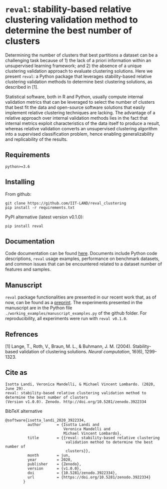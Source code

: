 # `reval`: stability-based relative clustering validation method to determine the best number of clusters

Determining the number of clusters that best partitions a dataset can be a challenging task because of 1) the lack of a 
priori information within an unsupervised learning framework; and 2) the absence of a unique clustering validation 
approach to evaluate clustering solutions. Here we present `reval`: a Python package that leverages 
stability-based relative clustering validation methods to determine best clustering solutions, as described in [1]. 
    
Statistical software, both in R and Python, usually compute internal validation metrics that can be leveraged
to select the number of clusters that best fit the data and open-source software solutions that easily implement 
relative clustering techniques are lacking. The advantage of a relative approach over internal validation methods 
lies in the fact that internal metrics exploit characteristics of the data itself to produce a result, 
whereas relative validation converts an unsupervised clustering algorithm into a supervised classification problem, 
hence enabling generalizability and replicability of the results.

## Requirements

    python>=3.6
    
## Installing

From github:

    git clone https://github.com/IIT-LAND/reval_clustering
    pip install -r requirements.txt

PyPI alternative (latest version v0.1.0):

    pip install reval

## Documentation

Code documentation can be found [here](https://reval.readthedocs.io/en/latest/). Documents include Python code 
descriptions, `reval` usage examples, 
performance on benchmark datasets, and common issues that can be encountered related to a dataset number of features 
and samples.

## Manuscript

`reval` package functionalities are presented in our recent work that, as of now, can be found as a 
[preprint](https://arxiv.org/abs/2009.01077). The experiments presented in the manuscript are in 
the Python file `./working_examples/manuscript_examples.py` of the github folder. For reproducibility, all experiments 
were run with `reval v0.1.0`.

## Refrences

[1] Lange, T., Roth, V., Braun, M. L., & Buhmann, J. M. (2004). Stability-based validation of clustering solutions. 
*Neural computation*, 16(6), 1299-1323.

## Cite as

    Isotta Landi, Veronica Mandelli, & Michael Vincent Lombardo. (2020, June 29). 
    reval: stability-based relative clustering validation method to determine the best number of clusters 
    (Version v1.0.0). Zenodo. http://doi.org/10.5281/zenodo.3922334
    
BibTeX alternative

    @software{isotta_landi_2020_3922334,
              author       = {Isotta Landi and
                              Veronica Mandelli and
                              Michael Vincent Lombardo},
              title        = {{reval: stability-based relative clustering 
                               validation method to determine the best number of
                               clusters}},
              month        = jun,
              year         = 2020,
              publisher    = {Zenodo},
              version      = {v1.0.0},
              doi          = {10.5281/zenodo.3922334},
              url          = {https://doi.org/10.5281/zenodo.3922334}
            }
